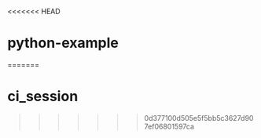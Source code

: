 <<<<<<< HEAD
# python-example
=======
# ci_session
>>>>>>> 0d377100d505e5f5bb5c3627d907ef06801597ca
